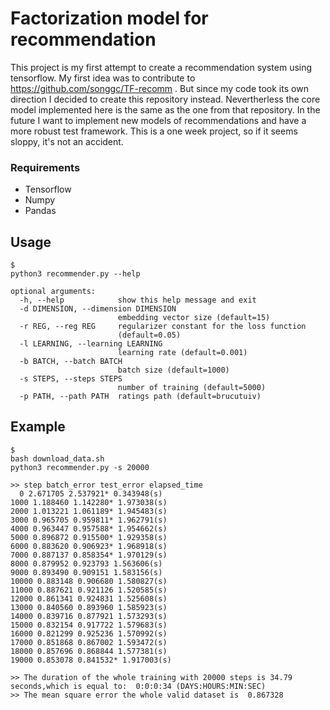 # Factorization model for recommendation

This project is my first attempt to create a recommendation system using tensorflow. My first idea was to contribute to https://github.com/songgc/TF-recomm . But since my code took its own direction I decided to create this repository instead. Nevertherless the core model implemented here is the same as the one from that repository. In the future I want to implement new models of recommendations and have a more robust test framework. This is a one week project, so if it seems sloppy, it's not an accident.


### Requirements
* Tensorflow 
* Numpy
* Pandas 

## Usage

```
$ 
python3 recommender.py --help

optional arguments:
  -h, --help            show this help message and exit
  -d DIMENSION, --dimension DIMENSION
                        embedding vector size (default=15)
  -r REG, --reg REG     regularizer constant for the loss function
                        (default=0.05)
  -l LEARNING, --learning LEARNING
                        learning rate (default=0.001)
  -b BATCH, --batch BATCH
                        batch size (default=1000)
  -s STEPS, --steps STEPS
                        number of training (default=5000)
  -p PATH, --path PATH  ratings path (default=brucutuiv)

```


## Example

```
$
bash download_data.sh
python3 recommender.py -s 20000

>> step batch_error test_error elapsed_time
  0 2.671705 2.537921* 0.343948(s)
1000 1.188460 1.142280* 1.973038(s)
2000 1.013221 1.061189* 1.945483(s)
3000 0.965705 0.959811* 1.962791(s)
4000 0.963447 0.957588* 1.954662(s)
5000 0.896872 0.915500* 1.929358(s)
6000 0.883620 0.906923* 1.968918(s)
7000 0.887137 0.858354* 1.970129(s)
8000 0.879952 0.923793 1.563606(s)
9000 0.893490 0.909151 1.583156(s)
10000 0.883148 0.906680 1.580827(s)
11000 0.887621 0.921126 1.520585(s)
12000 0.861341 0.924831 1.525608(s)
13000 0.840560 0.893960 1.585923(s)
14000 0.839716 0.877921 1.573293(s)
15000 0.832154 0.917722 1.579683(s)
16000 0.821299 0.925236 1.570992(s)
17000 0.851868 0.867002 1.593472(s)
18000 0.857696 0.868844 1.577381(s)
19000 0.853078 0.841532* 1.917003(s)
 
>> The duration of the whole training with 20000 steps is 34.79 seconds,which is equal to:  0:0:0:34 (DAYS:HOURS:MIN:SEC)
>> The mean square error the whole valid dataset is  0.867328
```
